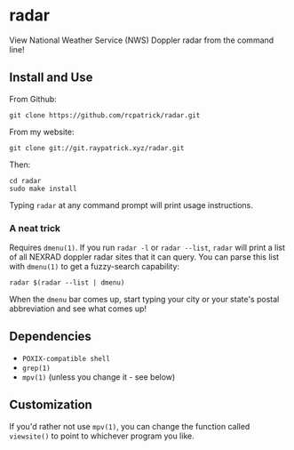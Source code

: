 # radar

View National Weather Service (NWS) Doppler radar from the command line!

## Install and Use
From Github:
```
git clone https://github.com/rcpatrick/radar.git
```
From my website:
```
git clone git://git.raypatrick.xyz/radar.git
```
Then:
```
cd radar
sudo make install
```

Typing `radar` at any command prompt will print usage instructions.

### A neat trick
Requires `dmenu(1)`. If you run `radar -l` or `radar --list`, `radar` will print a list of all NEXRAD doppler radar sites that it can query. You can parse this list with `dmenu(1)` to get a fuzzy-search capability:

```
radar $(radar --list | dmenu)
```

When the `dmenu` bar comes up, start typing your city or your state's postal abbreviation and see what comes up!

## Dependencies
- `POXIX-compatible shell`
- `grep(1)`
- `mpv(1)` (unless you change it - see below)

## Customization
If you'd rather not use `mpv(1)`, you can change the function called
`viewsite()` to point to whichever program you like.
